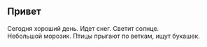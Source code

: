 ## Привет
Сегодня хороший день. 
Идет снег.
Светит солнце.  
Небольшой морозик.
Птицы прыгают по веткам, ищут букашек.
